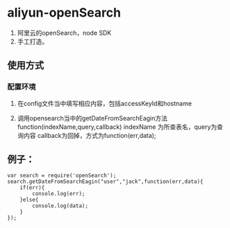 # aliyun-openSearch
1.  阿里云的openSearch，node SDK
2.  手工打造。

## 使用方式

### 配置环境
1. 在config文件当中填写相应内容，包括accessKeyId和hostname

2. 调用opensearch当中的getDateFromSearchEagin方法function(indexName,query,callback)
    indexName 为所查表名，query为查询内容 callback为回掉，方式为function(err,data);
    
## 例子：

    var search = require('openSearch');
    search.getDateFromSearchEagin("user","jack",function(err,data){
        if(err){
            console.log(err);
        }else{
            console.log(data);
        }
    });